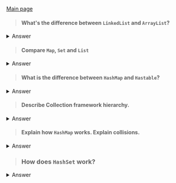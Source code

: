 [Main page](../README.md)

> #### What's the difference between `LinkedList` and `ArrayList`?
<details>
<summary>Answer</summary>
Under the hood `ArrayList` uses simple array[], hence each time during insertion new array is going to be created.
The new array is going to have length n+1. Adding elements takes O(n) in the worst case, since the first thing has to 
be done is moving all the elements (e.g. you try to add to the first position). Accessing elements takes O(n).
        
`LinkedList` is a doubly-linked list implementation of the `List` interface. It takes more memory because each node
has to save link to next and previous elements. Adding elements takes O(1). Accessing elements takes O(n).
</details>

> #### Compare `Map`, `Set` and `List`
<details>
<summary>Answer</summary>
`Map` is not from the `Iterable` hierarchy. Moreover it stores information in the key-value way. Key must be unique,
otherwise there are possible collisions.
</details>

> #### What is the difference between `HashMap` and `Hastable`?
<details>
<summary>Answer</summary>

1. `Hashtable` is thread-safe and can be shared between multiple threads in the application. 

2. `HashMap` allows you to add one `null` as a key, and many `null` as values. In the other hand `Hashtable`
doesn't support `null` at all.
3. `HashMap` uses `Iterator` to iterate over values, whereas `Hashtable` has `Enumerator` for the same 
</details>

> #### Describe Collection framework hierarchy.
<details>
<summary>Answer</summary>

1. The basic interface of the Collection framework is `Iterable`. The interface provides method called `iterator()`.
2. `Collection` interface extends the `Iterable` interface. 
3. `List`, `Queue` and `Set` extend the `Collection` interface.
4. `Map` interface is not inherited by the `Collection` interface. It represents an object that stores and retrieves 
elements by in the form of key-value.
5. There are a few implementation of `Map`: `HashMap`, `ConcurrentHashMap`, `Hashtable`, `SortedMap`, `TreeMap`
6. Implementations of `List`: `ArrayList`, `LinkedList`, `Vector`, `Stack`.
7. Implementations of `Set`: `HashSet`, `LinkedHashSet`, `SortedSet`, `TreeSet`.
8. Implementations of `Queue`: `PriorityQueue`, `Deque`, `ArrayDeque`.

</details>

> #### Explain how `HashMap` works. Explain collisions.
<details>
<summary>Answer</summary>

`HashMap` contains array of `Node<K,V>`. `Node<K,V>` represents a class that has following objects:
1. int hash
2. K key
3. V value
4. Node next

Initial size of the array is 16. Each cell is a so called bucket. Each bucket could have more than one `Node<K,V>`, so 
it is like a link list structure.

Steps for `put()`:
1. Calculate hashCode of key;
2. Calculate index by using index method;
3. Create a node at the index.

In case of collision, when two or more objects are on the same index (bucket):

1. In that case, check via the hashCode() and equals() method if both the keys are the same;
2. If keys are the same, replace the value with the current value;
3. Otherwise, connect this node object to the last element of the chain.

Steps for `get()`:

1. Calculate hash code of the key;
2. Calculate index by using index method;
3. Go to the index of the array and compare the first element’s key with the given key. If both are equals then return 
the value, otherwise, check for the next element if it exists.

Improvements in Java 8

In Java 8, HashMap replaces the linked list with another useful data structure i.e. binary tree on breaching a certain 
threshold, which is known as TREEIFY_THRESHOLD. Once this threshold is reached the linked list of Entries is converted 
to the TreeNodes which reduces the time complexity from O(n) to O(log(n)).

TreeNodes are nothing but the structures supporting the binary trees which have two nodes, smaller node goes to the left 
and the larger to the right. Whenever we want to search for any key the whole left or right subtree is discarded with 
a single check. This is how the time complexity is reduced to O(log(n). This change has lead to a significant improvement of HashMap.

Once the number of entries is decreased due to removal or resizing of HashMap, the structure is converted back to the older implementation which is LinkedList.

</details>

> ### How does `HashSet` work?
<details>
<summary>Answer</summary>
</details>
